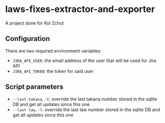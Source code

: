 # laws-fixes-extractor-and-exporter
A project done for Kol Zchut

## Configuration
There are two required environment variables:
- `JIRA_API_USER`: the email address of the user that will be used for Jira API
- `JIRA_API_TOKEN`: the token for said user

## Script parameters
- `--last-takana`, `-t`: override the last takana number stored in the sqlite DB and get all updates since this one
- `--last-law`, `-l`: override the last law number stored in the sqlite DB and get all updates since this one